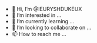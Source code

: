 - 👋 Hi, I’m @IEURYSHDUKEUX
- 👀 I’m interested in ...
- 🌱 I’m currently learning ...
- 💞️ I’m looking to collaborate on ...
- 📫 How to reach me ...

<!---
IEURYSHDUKEUX/IEURYSHDUKEUX is a ✨ special ✨ repository because its `README.md` (this file) appears on your GitHub profile.
You can click the Preview link to take a look at your changes.
--->
